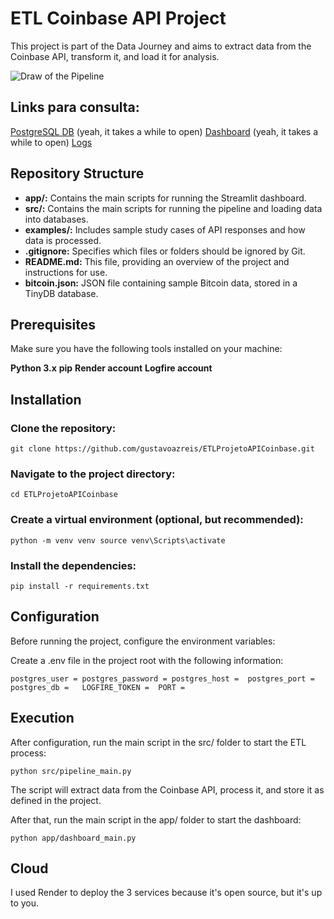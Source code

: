 # ETL Coinbase API Project
This project is part of the Data Journey and aims to extract data from the Coinbase API, transform it, and load it for analysis.

![Draw of the Pipeline](https://github.com/user-attachments/assets/0b33c1a6-967c-4fc6-93c0-86ed613060ab)

## Links para consulta:
[PostgreSQL DB](https://dashboard-etl-api-coinbase.onrender.com) (yeah, it takes a while to open)
[Dashboard](https://db-etl-api-coinbase.onrender.com) (yeah, it takes a while to open)
[Logs](https://logfire.pydantic.dev/gustavoazreis/etl-api-coinbase)

## Repository Structure
- **app/:** Contains the main scripts for running the Streamlit dashboard.
- **src/:** Contains the main scripts for running the pipeline and loading data into databases.
- **examples/:** Includes sample study cases of API responses and how data is processed.
- **.gitignore:** Specifies which files or folders should be ignored by Git.
- **README.md:** This file, providing an overview of the project and instructions for use.
- **bitcoin.json:** JSON file containing sample Bitcoin data, stored in a TinyDB database.

## Prerequisites
Make sure you have the following tools installed on your machine:

**Python 3.x**
**pip**
**Render account**
**Logfire account**

## Installation
### Clone the repository:
`git clone https://github.com/gustavoazreis/ETLProjetoAPICoinbase.git`

### Navigate to the project directory:
`cd ETLProjetoAPICoinbase
`
### Create a virtual environment (optional, but recommended):
`python -m venv venv source venv\Scripts\activate`

### Install the dependencies:
`pip install -r requirements.txt`

## Configuration
Before running the project, configure the environment variables:

Create a .env file in the project root with the following information:

`postgres_user =
postgres_password =
postgres_host = 
postgres_port =  
postgres_db =  
LOGFIRE_TOKEN = 
PORT =`

## Execution
After configuration, run the main script in the src/ folder to start the ETL process:

`python src/pipeline_main.py`

The script will extract data from the Coinbase API, process it, and store it as defined in the project.

After that, run the main script in the app/ folder to start the dashboard:

`python app/dashboard_main.py`

## Cloud
I used Render to deploy the 3 services because it's open source, but it's up to you.
